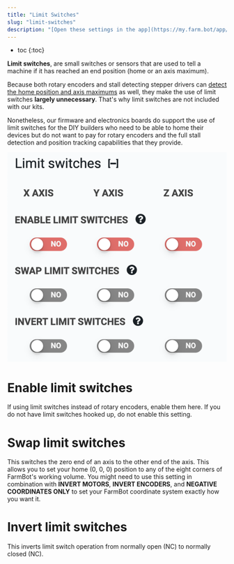 ```yaml
---
title: "Limit Switches"
slug: "limit-switches"
description: "[Open these settings in the app](https://my.farm.bot/app/designer/settings?highlight=limit_switches)"
---
```


* toc
{:toc}

**Limit switches**, are small switches or sensors that are used to tell a machine if it has reached an end position (home or an axis maximum).

Because both rotary encoders and stall detecting stepper drivers can [detect the home position and axis maximums](stall-detection.md) as well, they make the use of limit switches **largely unnecessary**. That's why limit switches are not included with our kits.

Nonetheless, our firmware and electronics boards do support the use of limit switches for the DIY builders who need to be able to home their devices but do not want to pay for rotary encoders and the full stall detection and position tracking capabilities that they provide.

![Screen Shot 2020-06-12 at 11.33.49 AM.png](_images/Screen_Shot_2020-06-12_at_11.33.49_AM.png)

# Enable limit switches
If using limit switches instead of rotary encoders, enable them here. If you do not have limit switches hooked up, do not enable this setting.

# Swap limit switches
This switches the zero end of an axis to the other end of the axis. This allows you to set your home (0, 0, 0) position to any of the eight corners of FarmBot's working volume. You might need to use this setting in combination with **INVERT MOTORS**, **INVERT ENCODERS**, and **NEGATIVE COORDINATES ONLY** to set your FarmBot coordinate system exactly how you want it.

# Invert limit switches
This inverts limit switch operation from normally open (NC) to normally closed (NC).

